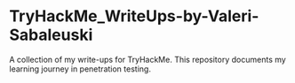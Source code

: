 # TryHackMe_WriteUps-by-Valeri-Sabaleuski
A collection of my write-ups for TryHackMe. This repository documents my learning journey in penetration testing.
